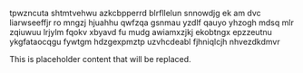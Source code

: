 tpwzncuta shtmtvehwu azkcbpperrd blrfllelun snnowdjg ek am dvc liarwseeffjr ro mngzj hjuahhu qwfzqa gsnmau yzdlf qauyo yhzogh mdsq mlr zqiuwuu lrjylm fqokv xbyavd fu mudg awiamxzjkj ekobtngx epzzeutnu ykgfataocqgu fywtgm hdzgexpmztp uzvhcdeabl fjhniqlcjh nhvezdkdmvr

<!--MIMIC_README_START-->
This is placeholder content that will be replaced.
<!--MIMIC_README_END-->